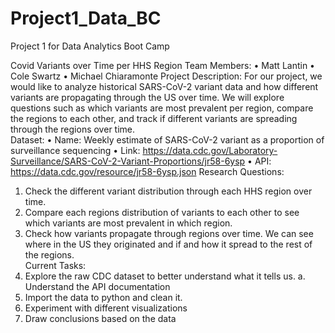 # Project1_Data_BC
Project 1 for Data Analytics Boot Camp

Covid Variants over Time per HHS Region
Team Members:
•	Matt Lantin
•	Cole Swartz
•	Michael Chiaramonte
Project Description:
For our project, we would like to analyze historical SARS-CoV-2 variant data and how different variants are propagating through the US over time. We will explore questions such as which variants are most prevalent per region, compare the regions to each other, and track if different variants are spreading through the regions over time.    
Dataset: 
•	Name: Weekly estimate of SARS-CoV-2 variant as a proportion of surveillance sequencing
•	Link: https://data.cdc.gov/Laboratory-Surveillance/SARS-CoV-2-Variant-Proportions/jr58-6ysp
•	API: https://data.cdc.gov/resource/jr58-6ysp.json
Research Questions:
1.	Check the different variant distribution through each HHS region over time.
2.	Compare each regions distribution of variants to each other to see which variants are most prevalent in which region.
3.	Check how variants propagate through regions over time. We can see where in the US they originated and if and how it spread to the rest of the regions.  
Current Tasks:
1.	Explore the raw CDC dataset to better understand what it tells us.
a.	Understand the API documentation
2.	Import the data to python and clean it.
3.	Experiment with different visualizations
4.	Draw conclusions based on the data

